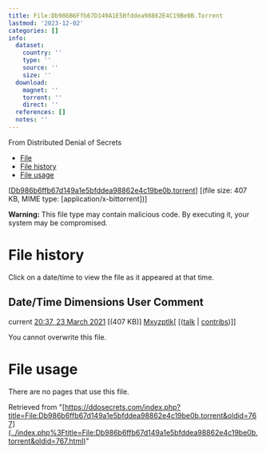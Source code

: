 ```yaml
---
title: File:Db986B6Ffb67D149A1E5Bfddea98862E4C19Be0B.Torrent
lastmod: '2023-12-02'
categories: []
info:
  dataset:
    country: ''
    type: ''
    source: ''
    size: ''
  download:
    magnet: ''
    torrent: ''
    direct: ''
  references: []
  notes: ''
---
```




From Distributed Denial of Secrets

- [File](./File:Db986b6ffb67d149a1e5bfddea98862e4c19be0b.torrent.html#file)
- [File
history](./File:Db986b6ffb67d149a1e5bfddea98862e4c19be0b.torrent.html#filehistory)
- [File
usage](./File:Db986b6ffb67d149a1e5bfddea98862e4c19be0b.torrent.html#filelinks)

[[Db986b6ffb67d149a1e5bfddea98862e4c19be0b.torrent](../images/6/6e/Db986b6ffb67d149a1e5bfddea98862e4c19be0b.torrent "Db986b6ffb67d149a1e5bfddea98862e4c19be0b.torrent")]
‎[(file size: 407 KB, MIME type:
[application/x-bittorrent])]

**Warning:** This file type may contain malicious code. By executing it,
your system may be compromised.

# File history

Click on a date/time to view the file as it appeared at that time.

Date/Time Dimensions User Comment
---
current [20:37, 23 March 2021](../images/6/6e/Db986b6ffb67d149a1e5bfddea98862e4c19be0b.torrent) [(407 KB)] [Mxyzptlk](../index.php%3Ftitle=User:Mxyzptlk&action=edit&redlink=1.html "User:Mxyzptlk (page does not exist)")[ [([talk](../index.php%3Ftitle=User_talk:Mxyzptlk&action=edit&redlink=1.html "User talk:Mxyzptlk (page does not exist)") | [contribs](./Special:Contributions/Mxyzptlk.html "Special:Contributions/Mxyzptlk"))]]

You cannot overwrite this file.

# File usage

There are no pages that use this file.

Retrieved from
"[https://ddosecrets.com/index.php?title=File:Db986b6ffb67d149a1e5bfddea98862e4c19be0b.torrent&oldid=767](../index.php%3Ftitle=File:Db986b6ffb67d149a1e5bfddea98862e4c19be0b.torrent&oldid=767.html)"

